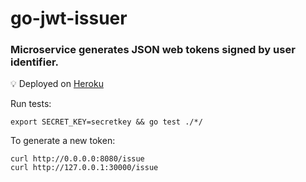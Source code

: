 # go-jwt-issuer

### Microservice generates JSON web tokens signed by user identifier.

💡 Deployed on <a href="https://oleksiivelychkogojwtissuer.herokuapp.com">Heroku</a>

Run tests:
```
export SECRET_KEY=secretkey && go test ./*/
```

To generate a new token:
```
curl http://0.0.0.0:8080/issue
curl http://127.0.0.1:30000/issue
```
